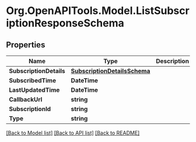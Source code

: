 
# Org.OpenAPITools.Model.ListSubscriptionResponseSchema

## Properties

Name | Type | Description | Notes
------------ | ------------- | ------------- | -------------
**SubscriptionDetails** | [**SubscriptionDetailsSchema**](SubscriptionDetailsSchema.md) |  | [optional] 
**SubscribedTime** | **DateTime** |  | [optional] 
**LastUpdatedTime** | **DateTime** |  | [optional] 
**CallbackUrl** | **string** |  | [optional] 
**SubscriptionId** | **string** |  | [optional] 
**Type** | **string** |  | [optional] 

[[Back to Model list]](../README.md#documentation-for-models)
[[Back to API list]](../README.md#documentation-for-api-endpoints)
[[Back to README]](../README.md)

